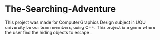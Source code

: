 # The-Searching-Adventure
This project was made for Computer Graphics Design subject in UQU university be our team members, using C++. This project is a game where the user find the hiding objects to escape  .
